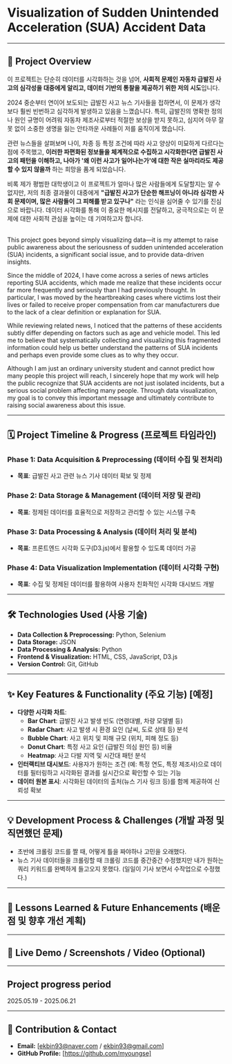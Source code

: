 # Visualization of Sudden Unintended Acceleration (SUA) Accident Data

---

## 🚀 Project Overview
이 프로젝트는 단순히 데이터를 시각화하는 것을 넘어, **사회적 문제인 자동차 급발진 사고의 심각성을 대중에게 알리고, 데이터 기반의 통찰을 제공하기 위한 저의 시도**입니다.

2024 중순부터 연이어 보도되는 급발진 사고 뉴스 기사들을 접하면서, 이 문제가 생각보다 훨씬 빈번하고 심각하게 발생하고 있음을 느꼈습니다. 특히, 급발진의 명확한 정의나 원인 규명이 어려워 자동차 제조사로부터 적절한 보상을 받지 못하고, 심지어 아무 잘못 없이 소중한 생명을 잃는 안타까운 사례들이 저를 움직이게 했습니다.

관련 뉴스들을 살펴보며 나이, 차종 등 특정 조건에 따라 사고 양상이 미묘하게 다르다는 점에 주목했고, **이러한 파편화된 정보들을 체계적으로 수집하고 시각화한다면 급발진 사고의 패턴을 이해하고, 나아가 '왜 이런 사고가 일어나는가'에 대한 작은 실마리라도 제공할 수 있지 않을까** 하는 희망을 품게 되었습니다.

비록 제가 평범한 대학생이고 이 프로젝트가 얼마나 많은 사람들에게 도달할지는 알 수 없지만, 저의 최종 결과물이 대중에게 **"급발진 사고가 단순한 해프닝이 아니라 심각한 사회 문제이며, 많은 사람들이 그 피해를 받고 있구나"** 라는 인식을 심어줄 수 있기를 진심으로 바랍니다. 데이터 시각화를 통해 이 중요한 메시지를 전달하고, 궁극적으로는 이 문제에 대한 사회적 관심을 높이는 데 기여하고자 합니다.<br><br>


This project goes beyond simply visualizing data—it is my attempt to raise public awareness about the seriousness of sudden unintended acceleration (SUA) incidents, a significant social issue, and to provide data-driven insights.

Since the middle of 2024, I have come across a series of news articles reporting SUA accidents, which made me realize that these incidents occur far more frequently and seriously than I had previously thought. In particular, I was moved by the heartbreaking cases where victims lost their lives or failed to receive proper compensation from car manufacturers due to the lack of a clear definition or explanation for SUA.

While reviewing related news, I noticed that the patterns of these accidents subtly differ depending on factors such as age and vehicle model. This led me to believe that systematically collecting and visualizing this fragmented information could help us better understand the patterns of SUA incidents and perhaps even provide some clues as to why they occur.

Although I am just an ordinary university student and cannot predict how many people this project will reach, I sincerely hope that my work will help the public recognize that SUA accidents are not just isolated incidents, but a serious social problem affecting many people. Through data visualization, my goal is to convey this important message and ultimately contribute to raising social awareness about this issue.

---

## 🗓️ Project Timeline & Progress (프로젝트 타임라인) 

### Phase 1: Data Acquisition & Preprocessing (데이터 수집 및 전처리)
- **목표**: 급발진 사고 관련 뉴스 기사 데이터 확보 및 정제

### Phase 2: Data Storage & Management (데이터 저장 및 관리)
- **목표**: 정제된 데이터를 효율적으로 저장하고 관리할 수 있는 시스템 구축

### Phase 3: Data Processing & Analysis (데이터 처리 및 분석)
- **목표**: 프론트엔드 시각화 도구(D3.js)에서 활용할 수 있도록 데이터 가공

### Phase 4: Data Visualization Implementation (데이터 시각화 구현)
- **목표**: 수집 및 정제된 데이터를 활용하여 사용자 친화적인 시각화 대시보드 개발

---

## 🛠️ Technologies Used (사용 기술)
- **Data Collection & Preprocessing:** Python, Selenium
- **Data Storage:** JSON
- **Data Processing & Analysis:** Python
- **Frontend & Visualization:** HTML, CSS, JavaScript, D3.js
- **Version Control:** Git, GitHub

---

## ✨ Key Features & Functionality (주요 기능) [예정]
* **다양한 시각화 차트**:
    * **Bar Chart**: 급발진 사고 발생 빈도 (연령대별, 차량 모델별 등)
    * **Radar Chart**: 사고 발생 시 환경 요인 (날씨, 도로 상태 등) 분석
    * **Bubble Chart**: 사고 위치 및 피해 규모 (위치, 피해 정도 등)
    * **Donut Chart**: 특정 사고 요인 (급발진 의심 원인 등) 비율
    * **Heatmap**: 사고 다발 지역 및 시간대 패턴 분석
* **인터랙티브 대시보드**: 사용자가 원하는 조건 (예: 특정 연도, 특정 제조사)으로 데이터를 필터링하고 시각화된 결과를 실시간으로 확인할 수 있는 기능
* **데이터 원본 표시**: 시각화된 데이터의 출처(뉴스 기사 링크 등)를 함께 제공하여 신뢰성 확보

---

## 💡 Development Process & Challenges (개발 과정 및 직면했던 문제)
- 초반에 크롤링 코드를 짤 때, 어떻게 틀을 짜야하나 고민을 오래했다.
- 뉴스 기사 데이터들을 크롤링할 때 크롤링 코드를 중간중간 수정했지만 내가 원하는 쿼리 키워드를 완벽하게 들고오지 못했다. (일일이 기사 보면서 수작업으로 수정했다.)

---

## 🌱 Lessons Learned & Future Enhancements (배운 점 및 향후 개선 계획)


---

## 🔗 Live Demo / Screenshots / Video (Optional)


---

## Project progress period

2025.05.19 - 2025.06.21

---

## 🤝 Contribution & Contact
* **Email:** [ekbin93@naver.com / ekbin93@gmail.com]
* **GitHub Profile:** [https://github.com/myoungse]
